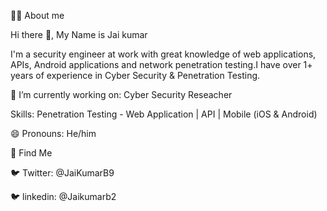 👨‍💻 About me

Hi there 👋, My Name is Jai kumar

I'm a security engineer at work with great knowledge of web applications, APIs, Android applications and network penetration testing.I have over 1+ years of experience in Cyber Security & Penetration Testing.

🔭 I’m currently working on: Cyber Security Reseacher

Skills: Penetration Testing - Web Application | API | Mobile (iOS & Android) 

😄 Pronouns: He/him

🧐 Find Me

🐦 Twitter: @JaiKumarB9

🐦  linkedin: @Jaikumarb2
